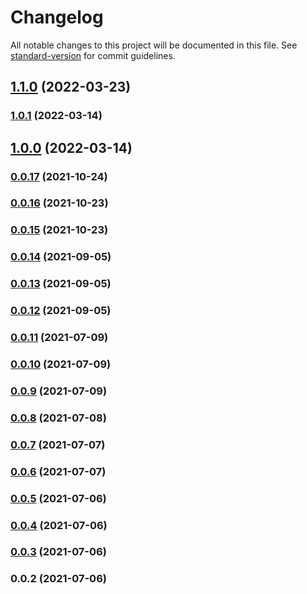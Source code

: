 # Changelog

All notable changes to this project will be documented in this file. See [standard-version](https://github.com/conventional-changelog/standard-version) for commit guidelines.

## [1.1.0](https://github.com/teamnovu/vue-cloudinary-image/compare/v1.0.1...v1.1.0) (2022-03-23)

### [1.0.1](https://github.com/teamnovu/vue-cloudinary-image/compare/v1.0.0...v1.0.1) (2022-03-14)

## [1.0.0](https://github.com/teamnovu/vue-cloudinary-image/compare/v0.0.17...v1.0.0) (2022-03-14)

### [0.0.17](https://github.com/teamnovu/vue-cloudinary-image/compare/v0.0.16...v0.0.17) (2021-10-24)

### [0.0.16](https://github.com/teamnovu/vue-cloudinary-image/compare/v0.0.15...v0.0.16) (2021-10-23)

### [0.0.15](https://github.com/teamnovu/vue-cloudinary-image/compare/v0.0.14...v0.0.15) (2021-10-23)

### [0.0.14](https://github.com/teamnovu/vue-cloudinary-image/compare/v0.0.13...v0.0.14) (2021-09-05)

### [0.0.13](https://github.com/teamnovu/vue-cloudinary-image/compare/v0.0.12...v0.0.13) (2021-09-05)

### [0.0.12](https://github.com/teamnovu/vue-cloudinary-image/compare/v0.0.11...v0.0.12) (2021-09-05)

### [0.0.11](https://github.com/teamnovu/vue-cloudinary-image/compare/v0.0.10...v0.0.11) (2021-07-09)

### [0.0.10](https://github.com/teamnovu/vue-cloudinary-image/compare/v0.0.9...v0.0.10) (2021-07-09)

### [0.0.9](https://github.com/teamnovu/vue-cloudinary-image/compare/v0.0.8...v0.0.9) (2021-07-09)

### [0.0.8](https://github.com/teamnovu/vue-cloudinary-image/compare/v0.0.7...v0.0.8) (2021-07-08)

### [0.0.7](https://github.com/teamnovu/vue-cloudinary-image/compare/v0.0.6...v0.0.7) (2021-07-07)

### [0.0.6](https://github.com/teamnovu/vue-cloudinary-image/compare/v0.0.5...v0.0.6) (2021-07-07)

### [0.0.5](https://github.com/teamnovu/vue-cloudinary-image/compare/v0.0.4...v0.0.5) (2021-07-06)

### [0.0.4](https://github.com/teamnovu/vue-cloudinary-image/compare/v0.0.3...v0.0.4) (2021-07-06)

### [0.0.3](https://github.com/teamnovu/vue-cloudinary-image/compare/v0.0.2...v0.0.3) (2021-07-06)

### 0.0.2 (2021-07-06)
